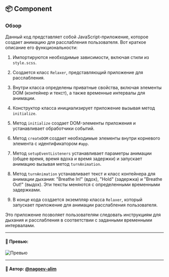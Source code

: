 ## 📦  Component

### Обзор
Данный код представляет собой JavaScript-приложение, которое создает анимацию для расслабления пользователя. Вот краткое описание его функциональности:

1. Импортируются необходимые зависимости, включая стили из `style.scss`.

2. Создается класс `Relaxer`, представляющий приложение для расслабления.

3. Внутри класса определены приватные свойства, включая элементы DOM (контейнер и текст), а также временные интервалы для анимации.

4. Конструктор класса инициализирует приложение вызывая метод `initialize`.

5. Метод `initialize` создает DOM-элементы приложения и устанавливает обработчики событий.

6. Метод `createDOM` создает необходимые элементы внутри корневого элемента с идентификатором `#app`.

7. Метод `setupEventListeners` устанавливает параметры анимации (общее время, время вдоха и время задержки) и запускает анимацию вызывая метод `turnAnimation`.

8. Метод `turnAnimation` устанавливает текст и класс контейнера для анимации дыхания: "Breathe In!" (вдох), "Hold" (задержка) и "Breathe Out!" (выдох). Эти тексты меняются с определенными временными задержками.

9. В конце кода создается экземпляр класса `Relaxer`, который запускает приложение для анимации расслабления пользователя.

Это приложение позволяет пользователям следовать инструкциям для дыхания и расслабления в соответствии с заданными временными интервалами.

---

#### 🌄 Превью:

![Превью](https://lh3.googleusercontent.com/drive-viewer/AITFw-xGoH3KiobpQ55sNw-Z6XPGGz7kbPW8cakxibVxyFxUVkZMxezPdEHdRX4-oBFbVDHMEZ7iB1m9wK9tjXzjDiRPaMK30g=s2560)


-----

#### 🙌 Автор: [@nagoev-alim](https://github.com/nagoev-alim)


